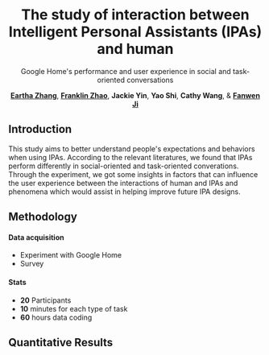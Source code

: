 <div align=center>

# The study of interaction between Intelligent Personal Assistants (IPAs) and human
Google Home's performance and user experience in social and task-oriented conversations

[**Eartha Zhang**](https://www.earthazhang.me), [**Franklin Zhao**](http://franklinzhao.top), **Jackie Yin**, **Yao Shi**, **Cathy Wang**, & [**Fanwen Ji**](https://www.fanwenji.design)

<div align=left>

## Introduction
This study aims to better understand people's expectations and behaviors when using IPAs. According to the relevant literatures, we found that IPAs perform differently in social-oriented and task-oriented converations. Through the experiment, we got some insights in factors that can influence the user experience between the interactions of human and IPAs and phenomena which would assist in helping improve future IPA designs.

## Methodology

#### Data acquisition
* Experiment with Google Home
* Survey

#### Stats
* **20** Participants
* **10** minutes for each type of task
* **60** hours data coding

## Quantitative Results

